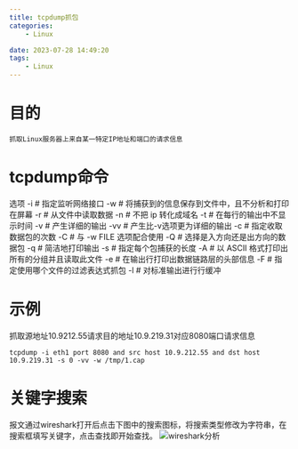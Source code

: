 ```yaml
---
title: tcpdump抓包
categories:
	- Linux

date: 2023-07-28 14:49:20
tags: 
	- Linux
---
```

<!-- toc -->
# <span id="inline-blue">目的</span>
	抓取Linux服务器上来自某一特定IP地址和端口的请求信息
# <span id="inline-blue">tcpdump命令</span>
选项
 -i  # 指定监听网络接口
 -w  # 将捕获到的信息保存到文件中，且不分析和打印在屏幕
 -r  # 从文件中读取数据
 -n  # 不把 ip 转化成域名
 -t  # 在每行的输出中不显示时间
 -v  # 产生详细的输出
 -vv # 产生比-v选项更为详细的输出
 -c  #  指定收取数据包的次数
 -C  # 与 -w FILE 选项配合使用
 -Q  #  选择是入方向还是出方向的数据包
 -q  # 简洁地打印输出
 -s  # 指定每个包捕获的长度
 -A   # 以 ASCII 格式打印出所有的分组并且读取此文件
 -e  # 在输出行打印出数据链路层的头部信息
 -F  # 指定使用哪个文件的过滤表达式抓包
 -l  # 对标准输出进行行缓冲
 
 # <span id="inline-blue">示例</span>
 抓取源地址10.9212.55请求目的地址10.9.219.31对应8080端口请求信息
 ```shell
 tcpdump -i eth1 port 8080 and src host 10.9.212.55 and dst host 10.9.219.31 -s 0 -vv -w /tmp/1.cap
 ```
 # <span id="inline-blue">关键字搜索</span>
 报文通过wireshark打开后点击下图中的搜索图标，将搜索类型修改为字符串，在搜索框填写关键字，点击查找即开始查找。
 ![wireshark分析](/images/linux/Linux_20230728_001.png)